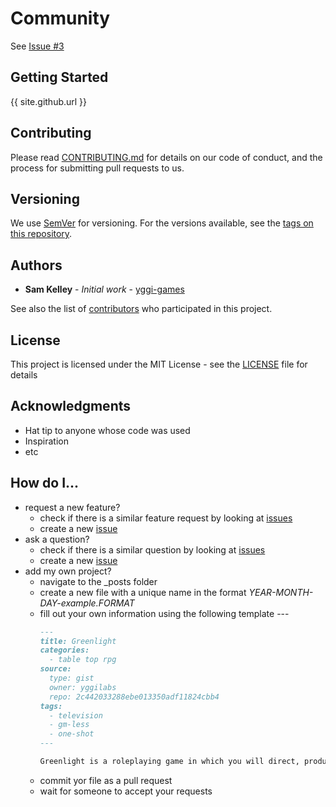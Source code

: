 # Community
See [Issue #3](https://github.com/yggi-games/community-alpha/issues/3)

## Getting Started

{{ site.github.url }}

## Contributing

Please read [CONTRIBUTING.md](https://gist.github.com/PurpleBooth/b24679402957c63ec426) for details on our code of conduct, and the process for submitting pull requests to us.

## Versioning

We use [SemVer](http://semver.org/) for versioning. For the versions available, see the [tags on this repository](../../tags). 

## Authors

* **Sam Kelley** - *Initial work* - [yggi-games](https://github.com/yggi-games)

See also the list of [contributors](../../contributors) who participated in this project.

## License

This project is licensed under the MIT License - see the [LICENSE](LICENSE) file for details

## Acknowledgments

* Hat tip to anyone whose code was used
* Inspiration
* etc


 
## How do I...
* request a new feature?
  * check if there is a similar feature request by looking at [issues](../../issues)
  * create a new [issue](../../issues/new?assignees=&labels=enhancement&template=feature_request.md&title=)
* ask a question?
  * check if there is a similar question by looking at [issues](../../issues)
  * create a new [issue](../../issues/new)
* add my own project?
  * navigate to the \_posts folder
  * create a new file with a unique name in the format _YEAR-MONTH-DAY-example.FORMAT_ 
  * fill out your own information using the following template ---
    ```Markdown
    ---
    title: Greenlight
    categories: 
      - table top rpg
    source: 
      type: gist
      owner: yggilabs
      repo: 2c442033288ebe013350adf11824cbb4
    tags:
      - television
      - gm-less
      - one-shot
    ---

    Greenlight is a roleplaying game in which you will direct, produce, write and star in your own television series. Each player will create a character that is the star of their own story-line. Together, you will explore the story of an entire television season in a single session.
    ```
  * commit yor file as a pull request
  * wait for someone to accept your requests
